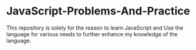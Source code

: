 # JavaScript-Problems-And-Practice
This repository is solely for the reason to learn JavaScript and Use the language for various needs to further enhance my knowledge of the language. 
